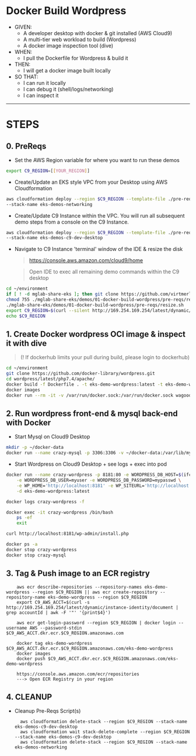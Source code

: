 # Docker Build Wordpress
- GIVEN:
  - A developer desktop with docker & git installed (AWS Cloud9)
  - A multi-tier web workload to build (Wordpress)
  - A docker image inspection tool (dive)
- WHEN:
  - I pull the Dockerfile for Wordpress & build it
- THEN:
  - I will get a docker image built locally
- SO THAT:
  - I can run it locally
  - I can debug it (shell/logs/networking)
  - I can inspect it
----  
# STEPS

## 0. PreReqs
* Set the AWS Region variable for where you want to run these demos

```bash
export C9_REGION=[[YOUR_REGION]]
```

* Create/Update an EKS style VPC from your Desktop using AWS Cloudformation

```bash
aws cloudformation deploy --region $C9_REGION --template-file ./pre-reqs/cfn-amazon-eks-vpc-private-subnets.cfn \
--stack-name eks-demos-networking
```

* Create/Update C9 Instance within the VPC. You will run all subsequent demo steps from a console on the C9 Instance.

```bash
aws cloudformation deploy --region $C9_REGION --template-file ./pre-reqs/cfn-c9-desktop.cfn \
--stack-name eks-demos-c9-dev-desktop
```

* Navigate to C9 Instance 'terminal' window of the IDE & resize the disk
    > https://console.aws.amazon.com/cloud9/home

    > Open IDE to exec all remaining demo commands within the C9 desktop

```bash
cd ~/environment
if [ ! -d mglab-share-eks ]; then git clone https://github.com/virtmerlin/mglab-share-eks.git; fi
chmod 755 ./mglab-share-eks/demos/01-docker-build-wordpress/pre-reqs/resize.sh
./mglab-share-eks/demos/01-docker-build-wordpress/pre-reqs/resize.sh
export C9_REGION=$(curl --silent http://169.254.169.254/latest/dynamic/instance-identity/document |  grep region | awk -F '"' '{print$4}')
echo $C9_REGION
```

## 1. Create Docker wordpress OCI image & inspect it with dive
> (! If dockerhub limits your pull during build, please login to dockerhub)
```bash
cd ~/environment
git clone https://github.com/docker-library/wordpress.git
cd wordpress/latest/php7.4/apache/
docker build -f Dockerfile . -t eks-demo-wordpress:latest -t eks-demo-wordpress:v1.0
docker images
docker run --rm -it -v /var/run/docker.sock:/var/run/docker.sock wagoodman/dive:latest eks-demo-wordpress:v1.0
```
## 2. Run wordpress front-end & mysql back-end with Docker

* Start Mysql on Cloud9 Desktop
```bash
mkdir -p ~/docker-data
docker run --name crazy-mysql -p 3306:3306 -v ~/docker-data:/var/lib/mysql -e MYSQL_RANDOM_ROOT_PASSWORD=yes -e MYSQL_DATABASE=wordpress -e MYSQL_PASSWORD=mypasswd -e MYSQL_USER=myuser -d mysql:5.6
```
* Start Wordpress on Cloud9 Desktop + see logs + exec into pod
```bash
docker run --name crazy-wordpress -p 8181:80 -e WORDPRESS_DB_HOST=$(ifconfig eth0 | grep inet | awk -F ':' '{print$2}' | awk '{print$1}' | head -n 1) \
    -e WORDPRESS_DB_USER=myuser -e WORDPRESS_DB_PASSWORD=mypasswd \
    -e WP_HOME='http://localhost:8181' -e WP_SITEURL='http://localhost:8181' \
    -d eks-demo-wordpress:latest

docker logs crazy-wordpress -f

docker exec -it crazy-wordpress /bin/bash
    ps -ef
    exit

curl http://localhost:8181/wp-admin/install.php

docker ps -a
docker stop crazy-wordpress
docker stop crazy-mysql
```
## 3. Tag & Push image to an ECR registry

        aws ecr describe-repositories --repository-names eks-demo-wordpress --region $C9_REGION || aws ecr create-repository --repository-name eks-demo-wordpress --region $C9_REGION
        export C9_AWS_ACCT=$(curl -s http://169.254.169.254/latest/dynamic/instance-identity/document | grep accountId | awk -F '"' '{print$4}')

        aws ecr get-login-password --region $C9_REGION | docker login --username AWS --password-stdin $C9_AWS_ACCT.dkr.ecr.$C9_REGION.amazonaws.com

        docker tag eks-demo-wordpress $C9_AWS_ACCT.dkr.ecr.$C9_REGION.amazonaws.com/eks-demo-wordpress
        docker images
        docker push $C9_AWS_ACCT.dkr.ecr.$C9_REGION.amazonaws.com/eks-demo-wordpress

        https://console.aws.amazon.com/ecr/repositories
        ---> Open ECR Registry in your region

## 4. CLEANUP

* Cleanup Pre-Reqs Script(s)

        aws cloudformation delete-stack --region $C9_REGION --stack-name eks-demos-c9-dev-desktop
        aws cloudformation wait stack-delete-complete --region $C9_REGION --stack-name eks-demos-c9-dev-desktop
        aws cloudformation delete-stack --region $C9_REGION --stack-name eks-demos-networking